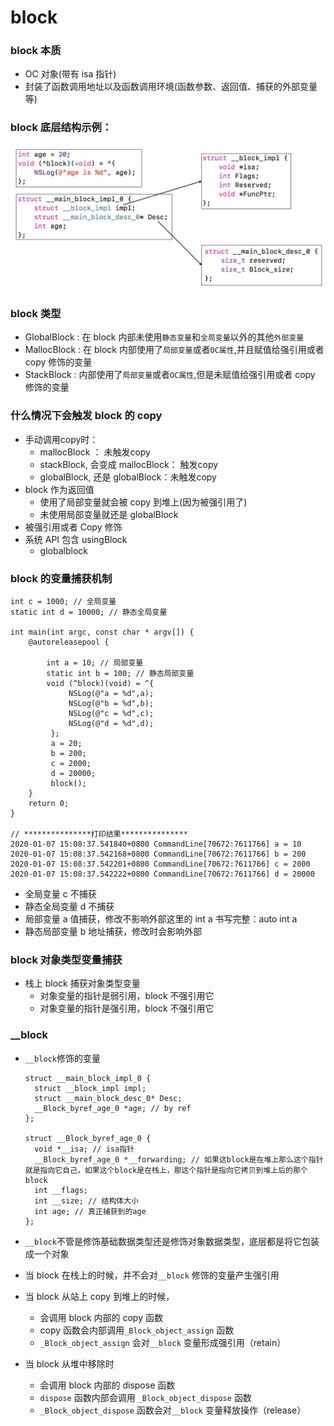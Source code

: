 # block

### block 本质

- OC 对象(带有 isa 指针)
- 封装了函数调用地址以及函数调用环境(函数参数、返回值、捕获的外部变量等)

### block 底层结构示例：
  ![图1](/11Source/block.jpg)

### block 类型

- GlobalBlock : 在 block 内部未使用`静态变量`和`全局变量`以外的其他`外部变量`
- MallocBlock : 在 block 内部使用了`局部变量`或者`OC属性`,并且赋值给强引用或者 copy 修饰的变量
- StackBlock : 内部使用了`局部变量`或者`OC属性`,但是未赋值给强引用或者 copy 修饰的变量

### 什么情况下会触发 block 的 copy

- 手动调用copy时：
  - mallocBlock ： 未触发copy
  - stackBlock, 会变成 mallocBlock： 触发copy
  - globalBlock, 还是 globalBlock：未触发copy
- block 作为返回值
  - 使用了局部变量就会被 copy 到堆上(因为被强引用了)
  - 未使用局部变量就还是 globalBlock
- 被强引用或者 Copy 修饰
- 系统 API 包含 usingBlock
  - globalblock

### block 的变量捕获机制

```
int c = 1000; // 全局变量
static int d = 10000; // 静态全局变量

int main(int argc, const char * argv[]) {
    @autoreleasepool {

        int a = 10; // 局部变量
        static int b = 100; // 静态局部变量
        void (^block)(void) = ^{
             NSLog(@"a = %d",a);
             NSLog(@"b = %d",b);
             NSLog(@"c = %d",c);
             NSLog(@"d = %d",d);
         };
         a = 20;
         b = 200;
         c = 2000;
         d = 20000;
         block();
    }
    return 0;
}

// ***************打印结果***************
2020-01-07 15:08:37.541840+0800 CommandLine[70672:7611766] a = 10
2020-01-07 15:08:37.542168+0800 CommandLine[70672:7611766] b = 200
2020-01-07 15:08:37.542201+0800 CommandLine[70672:7611766] c = 2000
2020-01-07 15:08:37.542222+0800 CommandLine[70672:7611766] d = 20000
```

- 全局变量 c 不捕获
- 静态全局变量 d 不捕获
- 局部变量 a 值捕获，修改不影响外部这里的 int a 书写完整：auto int a
- 静态局部变量 b 地址捕获，修改时会影响外部

### block 对象类型变量捕获

- 栈上 block 捕获对象类型变量
  - 对象变量的指针是弱引用，block 不强引用它
  - 对象变量的指针是强引用，block 不强引用它

### \_\_block

- `__block`修饰的变量

  ```
  struct __main_block_impl_0 {
  	struct __block_impl impl;
  	struct __main_block_desc_0* Desc;
  	__Block_byref_age_0 *age; // by ref
  };

  struct __Block_byref_age_0 {
  	void *__isa; // isa指针
  	__Block_byref_age_0 *__forwarding; // 如果这block是在堆上那么这个指针就是指向它自己，如果这个block是在栈上，那这个指针是指向它拷贝到堆上后的那个block
  	int __flags;
  	int __size; // 结构体大小
  	int age; // 真正捕获到的age
  };
  ```

- `__block`不管是修饰基础数据类型还是修饰对象数据类型，底层都是将它包装成一个对象
- 当 block 在栈上的时候，并不会对`__block` 修饰的变量产生强引用
- 当 block 从站上 copy 到堆上的时候，
  - 会调用 block 内部的 copy 函数
  - copy 函数会内部调用`_Block_object_assign` 函数
  - `_Block_object_assign` 会对`__block` 变量形成强引用（retain）
- 当 block 从堆中移除时
  - 会调用 block 内部的 dispose 函数
  - `dispose` 函数内部会调用 `_Block_object_dispose` 函数
  - `_Block_object_dispose` 函数会对`__block` 变量释放操作（release）
